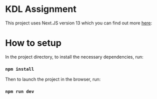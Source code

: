 # KDL Assignment

This project uses Next.JS version 13 which you can find out more [here](https://nextjs.org):

# How to setup

In the project directory, to install the necessary dependencies, run:

### `npm install`

Then to launch the project in the browser, run:

### `npm run dev`
